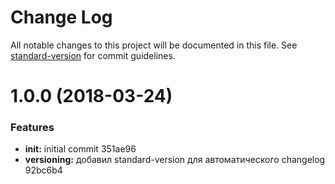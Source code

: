 # Change Log

All notable changes to this project will be documented in this file. See [standard-version](https://github.com/conventional-changelog/standard-version) for commit guidelines.

<a name="1.0.0"></a>
# 1.0.0 (2018-03-24)


### Features

* **init:** initial commit 351ae96
* **versioning:** добавил standard-version для автоматического changelog 92bc6b4
